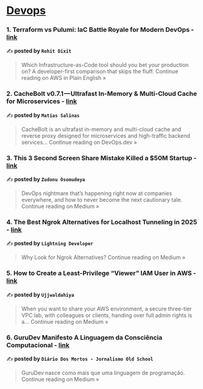 
<h1><a href=https://medium.com/tag/devops/recommended target="_blank" rel="noopener noreferrer">Devops</a></h1>
<h3>1. Terraform vs Pulumi: IaC Battle Royale for Modern DevOps - <a href="https://aws.plainenglish.io/terraform-vs-pulumi-iac-battle-royale-for-modern-devops-1d173a6c3b94?source=rss------devops-5" target="_blank" rel="noopener noreferrer">link</a></h3>

✍️ **posted by `Rohit Dixit`**

<blockquote>Which Infrastructure-as-Code tool should you bet your production on? A developer-first comparison that skips the fluff.
Continue reading on AWS in Plain English »</blockquote>

<h3>2. CacheBolt v0.7.1 — Ultrafast In-Memory & Multi-Cloud Cache for Microservices - <a href="https://blog.devops.dev/cachebolt-v0-7-1-ultrafast-in-memory-multi-cloud-cache-for-microservices-42fdf5ee76bf?source=rss------devops-5" target="_blank" rel="noopener noreferrer">link</a></h3>

✍️ **posted by `Matías Salinas`**

<blockquote>CacheBolt is an ultrafast in-memory and multi-cloud cache and reverse proxy designed for microservices and high-traffic backend services…
Continue reading on DevOps.dev »</blockquote>

<h3>3. This 3 Second Screen Share Mistake Killed a $50M Startup - <a href="https://medium.com/@osomudeyazudonu/this-3-second-screen-share-mistake-killed-a-50m-startup-db852b1aaf06?source=rss------devops-5" target="_blank" rel="noopener noreferrer">link</a></h3>

✍️ **posted by `Zudonu Osomudeya`**

<blockquote>DevOps nightmare that’s happening right now at companies everywhere, and how to never become the next cautionary tale.
Continue reading on Medium »</blockquote>

<h3>4. The Best Ngrok Alternatives for Localhost Tunneling in 2025 - <a href="https://medium.com/@bishakhghosh0/the-best-ngrok-alternatives-for-localhost-tunneling-in-2025-2505acbfe5cb?source=rss------devops-5" target="_blank" rel="noopener noreferrer">link</a></h3>

✍️ **posted by `Lightning Developer`**

<blockquote>Why Look for Ngrok Alternatives?
Continue reading on Medium »</blockquote>

<h3>5. How to Create a Least-Privilege “Viewer” IAM User in AWS - <a href="https://medium.com/@ujjwaldahiya350/how-to-create-a-least-privilege-viewer-iam-user-in-aws-bf78b46886a6?source=rss------devops-5" target="_blank" rel="noopener noreferrer">link</a></h3>

✍️ **posted by `Ujjwaldahiya`**

<blockquote>When you want to share your AWS environment, a secure three-tier VPC lab, with colleagues or clients, handing over full admin rights is a…
Continue reading on Medium »</blockquote>

<h3>6. GuruDev Manifesto  A Linguagem da Consciência Computacional - <a href="https://medium.com/@diariodosmortos/gurudev-manifesto-a-linguagem-da-consci%C3%AAncia-computacional-bd8478cd4a8e?source=rss------devops-5" target="_blank" rel="noopener noreferrer">link</a></h3>

✍️ **posted by `Diário Dos Mortos - Jornalismo Old School`**

<blockquote>GuruDev nasce como mais que uma linguagem de programação.
Continue reading on Medium »</blockquote>

